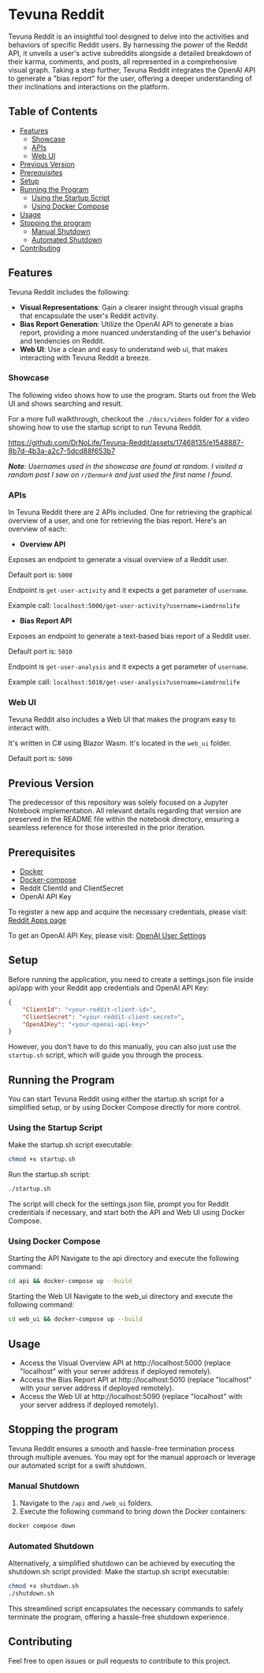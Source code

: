 # Tevuna Reddit
Tevuna Reddit is an insightful tool designed to delve into the activities and behaviors of specific Reddit users. By harnessing the power of the Reddit API, it unveils a user's active subreddits alongside a detailed breakdown of their karma, comments, and posts, all represented in a comprehensive visual graph. Taking a step further, Tevuna Reddit integrates the OpenAI API to generate a "bias report" for the user, offering a deeper understanding of their inclinations and interactions on the platform.

## Table of Contents
* [Features](#features)
    + [Showcase](#showcase)
    + [APIs](#apis)
    + [Web UI](#web-ui)
* [Previous Version](#previous-version)
* [Prerequisites](#prerequisites)
* [Setup](#setup)
* [Running the Program](#running-the-program)
    + [Using the Startup Script](#using-the-startup-script)
    + [Using Docker Compose](#using-docker-compose)
* [Usage](#usage)
* [Stopping the program](#stopping-the-program)
    + [Manual Shutdown](#manual-shutdown)
    + [Automated Shutdown](#automated-shutdown)
* [Contributing](#contributing)


## Features

Tevuna Reddit includes the following:

* **Visual Representations**: Gain a clearer insight through visual graphs that encapsulate the user's Reddit activity.
* **Bias Report Generation**: Utilize the OpenAI API to generate a bias report, providing a more nuanced understanding of the user's behavior and tendencies on Reddit.
* **Web UI**: Use a clean and easy to understand web ui, that makes interacting with Tevuna Reddit a breeze.

### Showcase

The following video shows how to use the program. Starts out from the Web UI and shows searching and result. 

For a more full walkthrough, checkout the `./docs/videos` folder for a video showing how to use the startup script to run Tevuna Reddit.

https://github.com/DrNoLife/Tevuna-Reddit/assets/17468135/e1548887-8b7d-4b3a-a2c7-5dcd88f653b7

***Note**: Usernames used in the showcase are found at random. I visited a random post I saw on `r/Denmark` and just used the first name I found.*

### APIs

In Tevuna Reddit there are 2 APIs included. One for retrieving the graphical overview of a user, and one for retrieving the bias report. Here's an overview of each:

* **Overview API**

Exposes an endpoint to generate a visual overview of a Reddit user.

Default port is: ```5000```

Endpoint is ```get-user-activity``` and it expects a get parameter of ```username```.

Example call: ```localhost:5000/get-user-activity?username=iamdrnolife```

* **Bias Report API**

Exposes an endpoint to generate a text-based bias report of a Reddit user.

Default port is: ```5010```

Endpoint is ```get-user-analysis``` and it expects a get parameter of ```username```.

Example call: ```localhost:5010/get-user-analysis?username=iamdrnolife```

### Web UI

Tevuna Reddit also includes a Web UI that makes the program easy to interact with.

It's written in C# using Blazor Wasm. It's located in the ```web_ui``` folder.

Default port is: ```5090```

## Previous Version
The predecessor of this repository was solely focused on a Jupyter Notebook implementation. All relevant details regarding that version are preserved in the README file within the notebook directory, ensuring a seamless reference for those interested in the prior iteration.

## Prerequisites
* [Docker](https://docs.docker.com/get-docker/)
* [Docker-compose](https://docs.docker.com/compose/install/)
* Reddit ClientId and ClientSecret
* OpenAI API Key

To register a new app and acquire the necessary credentials, please visit: [Reddit Apps page](https://www.reddit.com/prefs/apps)

To get an OpenAI API Key, please visit: [OpenAI User Settings](https://platform.openai.com/account/api-keys)

## Setup
Before running the application, you need to create a settings.json file inside api/app with your Reddit app credentials and OpenAI API Key:

```json
{
    "ClientId": "<your-reddit-client-id>",
    "ClientSecret": "<your-reddit-client-secret>",
    "OpenAIKey": "<your-openai-api-key>"
}
```

However, you don't have to do this manually, you can also just use the ```startup.sh``` script, which will guide you through the process.

## Running the Program
You can start Tevuna Reddit using either the startup.sh script for a simplified setup, or by using Docker Compose directly for more control.

### Using the Startup Script
Make the startup.sh script executable:
```bash
chmod +x startup.sh
```
Run the startup.sh script:
```bash
./startup.sh
```
The script will check for the settings.json file, prompt you for Reddit credentials if necessary, and start both the API and Web UI using Docker Compose.

### Using Docker Compose
Starting the API
Navigate to the api directory and execute the following command:

```bash
cd api && docker-compose up --build
```
Starting the Web UI
Navigate to the web_ui directory and execute the following command:

```bash
cd web_ui && docker-compose up --build
```

## Usage
* Access the Visual Overview API at http://localhost:5000 (replace "localhost" with your server address if deployed remotely).
* Access the Bias Report API at http://localhost:5010 (replace "localhost" with your server address if deployed remotely).
* Access the Web UI at http://localhost:5090 (replace "localhost" with your server address if deployed remotely).


## Stopping the program

Tevuna Reddit ensures a smooth and hassle-free termination process through multiple avenues. You may opt for the manual approach or leverage our automated script for a swift shutdown.

### Manual Shutdown

1. Navigate to the `/api` and `/web_ui` folders.
2. Execute the following command to bring down the Docker containers:

```bash
docker compose down
```

### Automated Shutdown

Alternatively, a simplified shutdown can be achieved by executing the shutdown.sh script provided:
Make the startup.sh script executable:

```bash
chmod +x shutdown.sh
./shutdown.sh
```

This streamlined script encapsulates the necessary commands to safely terminate the program, offering a hassle-free shutdown experience.

## Contributing
Feel free to open issues or pull requests to contribute to this project.
